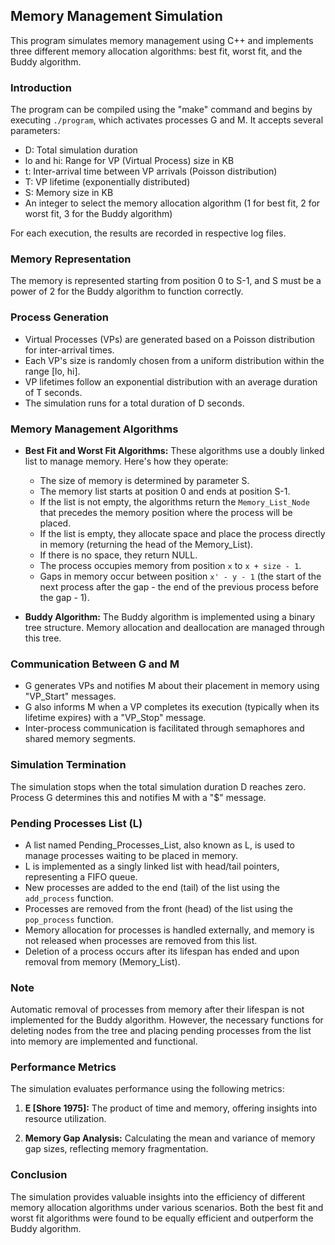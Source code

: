 ## Memory Management Simulation

This program simulates memory management using C++ and implements three different memory allocation algorithms: best fit, worst fit, and the Buddy algorithm.

### Introduction
The program can be compiled using the "make" command
and begins by executing `./program`, which activates processes G and M. It accepts several parameters:

- D: Total simulation duration
- lo and hi: Range for VP (Virtual Process) size in KB
- t: Inter-arrival time between VP arrivals (Poisson distribution)
- T: VP lifetime (exponentially distributed)
- S: Memory size in KB
- An integer to select the memory allocation algorithm (1 for best fit, 2 for worst fit, 3 for the Buddy algorithm)

For each execution, the results are recorded in respective log files.

### Memory Representation

The memory is represented starting from position 0 to S-1, and S must be a power of 2 for the Buddy algorithm to function correctly.

### Process Generation

- Virtual Processes (VPs) are generated based on a Poisson distribution for inter-arrival times.
- Each VP's size is randomly chosen from a uniform distribution within the range [lo, hi].
- VP lifetimes follow an exponential distribution with an average duration of T seconds.
- The simulation runs for a total duration of D seconds.

### Memory Management Algorithms

- **Best Fit and Worst Fit Algorithms:** These algorithms use a doubly linked list to manage memory. Here's how they operate:
  
  - The size of memory is determined by parameter S.
  - The memory list starts at position 0 and ends at position S-1.
  - If the list is not empty, the algorithms return the `Memory_List_Node` that precedes the memory position where the process will be placed.
  - If the list is empty, they allocate space and place the process directly in memory (returning the head of the Memory_List).
  - If there is no space, they return NULL.
  - The process occupies memory from position `x` to `x + size - 1`.
  - Gaps in memory occur between position `x' - y - 1` (the start of the next process after the gap - the end of the previous process before the gap - 1).

- **Buddy Algorithm:** The Buddy algorithm is implemented using a binary tree structure. Memory allocation and deallocation are managed through this tree.

### Communication Between G and M

- G generates VPs and notifies M about their placement in memory using "VP_Start" messages.
- G also informs M when a VP completes its execution (typically when its lifetime expires) with a "VP_Stop" message.
- Inter-process communication is facilitated through semaphores and shared memory segments.

### Simulation Termination

The simulation stops when the total simulation duration D reaches zero. Process G determines this and notifies M with a "$" message.

### Pending Processes List (L)

- A list named Pending_Processes_List, also known as L, is used to manage processes waiting to be placed in memory.
- L is implemented as a singly linked list with head/tail pointers, representing a FIFO queue.
- New processes are added to the end (tail) of the list using the `add_process` function.
- Processes are removed from the front (head) of the list using the `pop_process` function.
- Memory allocation for processes is handled externally, and memory is not released when processes are removed from this list.
- Deletion of a process occurs after its lifespan has ended and upon removal from memory (Memory_List).

### Note

Automatic removal of processes from memory after their lifespan is not implemented for the Buddy algorithm. However, the necessary functions for deleting nodes from the tree and placing pending processes from the list into memory are implemented and functional.

### Performance Metrics

The simulation evaluates performance using the following metrics:

1. **E [Shore 1975]:** The product of time and memory, offering insights into resource utilization.

2. **Memory Gap Analysis:** Calculating the mean and variance of memory gap sizes, reflecting memory fragmentation.

### Conclusion

The simulation provides valuable insights into the efficiency of different memory allocation algorithms under various scenarios. Both the best fit and worst fit algorithms were found to be equally efficient and outperform the Buddy algorithm.

